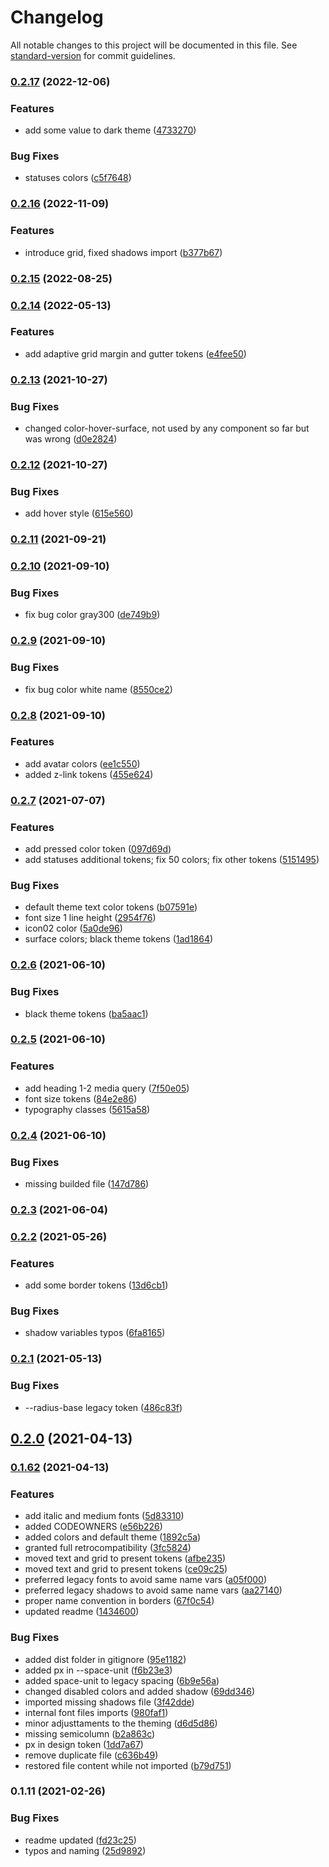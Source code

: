 # Changelog

All notable changes to this project will be documented in this file. See [standard-version](https://github.com/conventional-changelog/standard-version) for commit guidelines.

### [0.2.17](https://github.com/ZanichelliEditore/design-tokens/compare/v0.2.16...v0.2.17) (2022-12-06)


### Features

* add some value to dark theme ([4733270](https://github.com/ZanichelliEditore/design-tokens/commit/473327093b55d9b66db8762b9f6dc14268efb6af))


### Bug Fixes

* statuses colors ([c5f7648](https://github.com/ZanichelliEditore/design-tokens/commit/c5f76488bbc9f6157952ef5f29262e2a310ba22f))

### [0.2.16](https://github.com/ZanichelliEditore/design-tokens/compare/v0.2.15...v0.2.16) (2022-11-09)


### Features

* introduce grid, fixed shadows import ([b377b67](https://github.com/ZanichelliEditore/design-tokens/commit/b377b67bbafa1aee91629613d229c1eb0ef43b2e))

### [0.2.15](https://github.com/ZanichelliEditore/design-tokens/compare/v0.2.14...v0.2.15) (2022-08-25)

### [0.2.14](https://github.com/ZanichelliEditore/design-tokens/compare/v0.2.13...v0.2.14) (2022-05-13)


### Features

* add adaptive grid margin and gutter tokens ([e4fee50](https://github.com/ZanichelliEditore/design-tokens/commit/e4fee50de1729e49f14130b5291f06b58239504b))

### [0.2.13](https://github.com/ZanichelliEditore/design-tokens/compare/v0.2.12...v0.2.13) (2021-10-27)


### Bug Fixes

* changed color-hover-surface, not used by any component so far but was wrong ([d0e2824](https://github.com/ZanichelliEditore/design-tokens/commit/d0e2824132eb12e99b8796dccd5e83b84fb234e7))

### [0.2.12](https://github.com/ZanichelliEditore/design-tokens/compare/v0.2.11...v0.2.12) (2021-10-27)


### Bug Fixes

* add hover style ([615e560](https://github.com/ZanichelliEditore/design-tokens/commit/615e560ff0df58e9717f75693df201d31b1ffa20))

### [0.2.11](https://github.com/ZanichelliEditore/design-tokens/compare/v0.2.10...v0.2.11) (2021-09-21)

### [0.2.10](https://github.com/ZanichelliEditore/design-tokens/compare/v0.2.9...v0.2.10) (2021-09-10)


### Bug Fixes

* fix bug color gray300 ([de749b9](https://github.com/ZanichelliEditore/design-tokens/commit/de749b9db01c8b09e7542db3f65fb80bdaf61052))

### [0.2.9](https://github.com/ZanichelliEditore/design-tokens/compare/v0.2.8...v0.2.9) (2021-09-10)


### Bug Fixes

*  fix bug color white name ([8550ce2](https://github.com/ZanichelliEditore/design-tokens/commit/8550ce265bf77850df24894db4d7032d12f63210))

### [0.2.8](https://github.com/ZanichelliEditore/design-tokens/compare/v0.2.7...v0.2.8) (2021-09-10)


### Features

* add avatar colors ([ee1c550](https://github.com/ZanichelliEditore/design-tokens/commit/ee1c550d12eff1332b2c8ac50f850f18d6dfffb9))
* added z-link tokens ([455e624](https://github.com/ZanichelliEditore/design-tokens/commit/455e624f6d1166c885a2115ba3cc4af79f6e267d))

### [0.2.7](https://github.com/ZanichelliEditore/design-tokens/compare/v0.2.6...v0.2.7) (2021-07-07)


### Features

* add pressed color token ([097d69d](https://github.com/ZanichelliEditore/design-tokens/commit/097d69d0cc2020b42a946c1f3f20b9639e05e864))
* add statuses additional tokens; fix 50 colors; fix other tokens ([5151495](https://github.com/ZanichelliEditore/design-tokens/commit/5151495239f4cee9d010070407e15e88e47dc857))


### Bug Fixes

* default theme text color tokens ([b07591e](https://github.com/ZanichelliEditore/design-tokens/commit/b07591ea0ef469f54635b455b055d7f69ffa1d26))
* font size 1 line height ([2954f76](https://github.com/ZanichelliEditore/design-tokens/commit/2954f7612eeb5d396b66661f1ee369891f512de5))
* icon02 color ([5a0de96](https://github.com/ZanichelliEditore/design-tokens/commit/5a0de96c33e20a451d7d47f66946aff50a498a1a))
* surface colors; black theme tokens ([1ad1864](https://github.com/ZanichelliEditore/design-tokens/commit/1ad186413bcf8949b7d46cb6473c79c24d1ac83d))

### [0.2.6](https://github.com/ZanichelliEditore/design-tokens/compare/v0.2.5...v0.2.6) (2021-06-10)


### Bug Fixes

* black theme tokens ([ba5aac1](https://github.com/ZanichelliEditore/design-tokens/commit/ba5aac1f098a60e08518fb777fe64a80bb573ecc))

### [0.2.5](https://github.com/ZanichelliEditore/design-tokens/compare/v0.2.4...v0.2.5) (2021-06-10)


### Features

* add heading 1-2 media query ([7f50e05](https://github.com/ZanichelliEditore/design-tokens/commit/7f50e05669a26ccc9efb955b4eb4aca6aff76feb))
* font size tokens ([84e2e86](https://github.com/ZanichelliEditore/design-tokens/commit/84e2e8682a8f34140f3cc13e3ef3a7c89d6eeb49))
* typography classes ([5615a58](https://github.com/ZanichelliEditore/design-tokens/commit/5615a58c0615d3dca68ad0170f43705b4d1e875f))

### [0.2.4](https://github.com/ZanichelliEditore/design-tokens/compare/v0.2.3...v0.2.4) (2021-06-10)


### Bug Fixes

* missing builded file ([147d786](https://github.com/ZanichelliEditore/design-tokens/commit/147d786eb6ce8c5e80c06337985d2b4dcb28a18d))

### [0.2.3](https://github.com/ZanichelliEditore/design-tokens/compare/v0.2.2...v0.2.3) (2021-06-04)

### [0.2.2](https://github.com/ZanichelliEditore/design-tokens/compare/v0.2.1...v0.2.2) (2021-05-26)


### Features

* add some border tokens ([13d6cb1](https://github.com/ZanichelliEditore/design-tokens/commit/13d6cb126efb98fab65dde4b63f17a2127779718))


### Bug Fixes

* shadow variables typos ([6fa8165](https://github.com/ZanichelliEditore/design-tokens/commit/6fa8165e502f7e1f6f827c27e4ae3124eabbf001))

### [0.2.1](https://github.com/ZanichelliEditore/design-tokens/compare/v0.2.0...v0.2.1) (2021-05-13)


### Bug Fixes

* --radius-base legacy token ([486c83f](https://github.com/ZanichelliEditore/design-tokens/commit/486c83f1578f327684caff2cb98db45d78c2137e))

## [0.2.0](https://github.com/ZanichelliEditore/design-tokens/compare/v0.1.62...v0.2.0) (2021-04-13)

### [0.1.62](https://github.com/ZanichelliEditore/design-tokens/compare/v0.1.11...v0.1.62) (2021-04-13)


### Features

* add italic and medium fonts ([5d83310](https://github.com/ZanichelliEditore/design-tokens/commit/5d8331010cc4a89c396fadf8e6dd4f3de96ebed8))
* added CODEOWNERS ([e56b226](https://github.com/ZanichelliEditore/design-tokens/commit/e56b22610c1de8c0605249d3de439ac5604d7430))
* added colors and default theme ([1892c5a](https://github.com/ZanichelliEditore/design-tokens/commit/1892c5a10a85891cdc7506112d1b36e3a31cc040))
* granted full retrocompatibility ([3fc5824](https://github.com/ZanichelliEditore/design-tokens/commit/3fc5824d53097ec38a4aefa688a48e10bac883a9))
* moved text and grid to present tokens ([afbe235](https://github.com/ZanichelliEditore/design-tokens/commit/afbe2350d8172d340b29f776792f20cef7e9c5a4))
* moved text and grid to present tokens ([ce09c25](https://github.com/ZanichelliEditore/design-tokens/commit/ce09c25ecf4a2e60f2465a4ecef57adf5e70c930))
* preferred legacy fonts to avoid same name vars ([a05f000](https://github.com/ZanichelliEditore/design-tokens/commit/a05f000eb17e4e9e51923de353bdeff21bcc2c25))
* preferred legacy shadows to avoid same name vars ([aa27140](https://github.com/ZanichelliEditore/design-tokens/commit/aa2714081fcc6786ea9f090a963dafafed409795))
* proper name convention in borders ([67f0c54](https://github.com/ZanichelliEditore/design-tokens/commit/67f0c54201e929850544e8d107b4208f6ae48c1b))
* updated readme ([1434600](https://github.com/ZanichelliEditore/design-tokens/commit/1434600a851a48b2d687fc683c693f99450649ee))


### Bug Fixes

* added dist folder in gitignore ([95e1182](https://github.com/ZanichelliEditore/design-tokens/commit/95e11821427e9a492599639b2c0066007ac4a247))
* added px in --space-unit ([f6b23e3](https://github.com/ZanichelliEditore/design-tokens/commit/f6b23e34a6f0eb891e99e111c100ad5b22fbb7f7))
* added space-unit to legacy spacing ([6b9e56a](https://github.com/ZanichelliEditore/design-tokens/commit/6b9e56a4bbacd0eaecdffdb4dd6e5a5354735647))
* changed disabled colors and added shadow ([69dd346](https://github.com/ZanichelliEditore/design-tokens/commit/69dd346f474d28a46b1b28c2624ab0c797971538))
* imported missing shadows file ([3f42dde](https://github.com/ZanichelliEditore/design-tokens/commit/3f42ddefaa78d93ebcf76e97ab3714ff30d7ab90))
* internal font files imports ([980faf1](https://github.com/ZanichelliEditore/design-tokens/commit/980faf1d615f3652cbce8e93f5e6b4f89bfb61c7))
* minor adjusttaments to the theming ([d6d5d86](https://github.com/ZanichelliEditore/design-tokens/commit/d6d5d863ac36f97c1049c4155c55e2870d92fa27))
* missing semicolumn ([b2a863c](https://github.com/ZanichelliEditore/design-tokens/commit/b2a863ce3815a3f297578ecae6923c55e65f8477))
* px in design token ([1dd7a67](https://github.com/ZanichelliEditore/design-tokens/commit/1dd7a67624265beae8e9932b9516ecdd93da5080))
* remove duplicate file ([c636b49](https://github.com/ZanichelliEditore/design-tokens/commit/c636b496874fd0ebbefe2283c1d2ec936b840924))
* restored file content while not imported ([b79d751](https://github.com/ZanichelliEditore/design-tokens/commit/b79d75143723823a7d2bfabdabdaa03c36b02750))

### 0.1.11 (2021-02-26)


### Bug Fixes

* readme updated ([fd23c25](https://github.com/ZanichelliEditore/design-tokens/commit/fd23c25fcf8a7ed10067ce35ec0e05770524e725))
* typos and naming ([25d9892](https://github.com/ZanichelliEditore/design-tokens/commit/25d98929e7e20b99fc2af17f94ec817379e2ec61))
